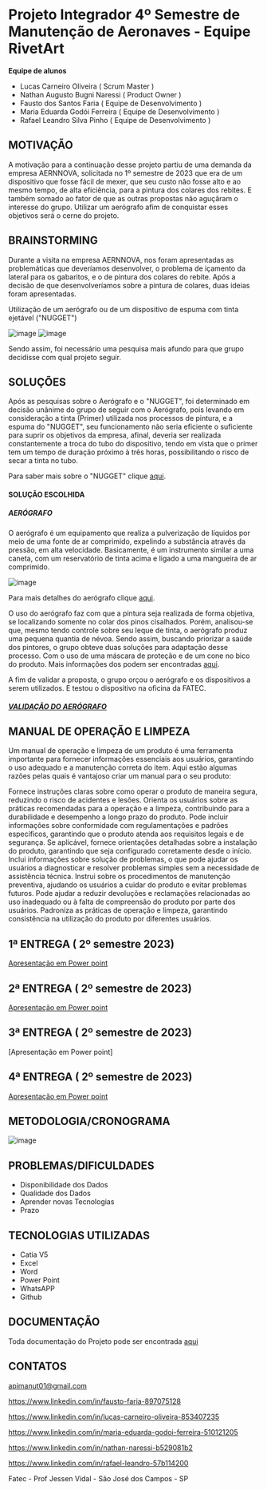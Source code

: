 # Projeto Integrador 4º Semestre de Manutenção de Aeronaves - Equipe RivetArt

**Equipe de alunos**
- Lucas Carneiro Oliveira ( Scrum Master )
- Nathan Augusto Bugni Naressi ( Product Owner )
- Fausto dos Santos Faria ( Equipe de Desenvolvimento )
- Maria Eduarda Godói Ferreira ( Equipe de Desenvolvimento )
- Rafael Leandro Silva Pinho ( Equipe de Desenvolvimento )


## MOTIVAÇÃO

A motivação para a continuação desse projeto partiu de uma demanda da empresa AERNNOVA, solicitada no 1º semestre de 2023 que era de um dispositivo que fosse fácil de mexer,
que seu custo não fosse alto e ao mesmo tempo, de alta eficiência, para a pintura dos colares dos rebites. E também somado ao fator de que as outras propostas não
aguçãram o interesse do grupo.
Utilizar um aerógrafo afim de conquistar esses objetivos será o cerne do projeto.


## BRAINSTORMING

Durante a visita na empresa AERNNOVA, nos foram apresentadas as problemáticas que deveríamos desenvolver,
o problema de içamento da lateral para os gabaritos, e o de pintura dos colares do rebite.
Após a decisão de que desenvolveríamos sobre a pintura de colares, duas ideias foram apresentadas.

Utilização de um aerógrafo ou de um dispositivo de espuma
com tinta ejetável ("NUGGET")

![image](https://github.com/NathanNaressi/Projeto-Integrador---Aernnova/assets/61609188/ba56abdd-9cc6-47b1-abad-6205549b62f8)           ![image](https://github.com/NathanNaressi/Projeto-Integrador---Aernnova/assets/61609188/9b3b715e-a388-46fc-90f3-e40eb4edb8ea)


Sendo assim, foi necessário uma pesquisa mais afundo para que grupo decidisse com qual projeto seguir.


## SOLUÇÕES

Após as pesquisas sobre o Aerógrafo e o "NUGGET", foi determinado em decisão unânime do grupo de seguir com o Aerógrafo,
pois levando em consideração a tinta (Primer) utilizada nos processos de pintura, e a espuma do "NUGGET", seu funcionamento não seria eficiente o suficiente para suprir os objetivos da empresa,
afinal, deveria ser realizada constantemente a troca do tubo do dispositivo, tendo em vista que o primer tem um tempo de duração próximo à três horas, possibilitando o risco de secar a tinta no tubo. 

Para saber mais sobre o "NUGGET" clique [aqui](https://github.com/NathanNaressi/Projeto-Integrador---Aernnova/wiki/Informações-do-"NUGGET").


#### SOLUÇÃO ESCOLHIDA
##### AERÓGRAFO
O aerógrafo é um equipamento que realiza a pulverização de líquidos por meio de uma fonte de ar comprimido, expelindo a substância através da pressão, em alta velocidade. Basicamente, é um instrumento similar a uma caneta, com um reservatório de tinta acima e ligado a uma mangueira de ar comprimido.

![image](https://github.com/NathanNaressi/Projeto-Integrador---Aernnova/assets/61609188/9a37d91f-34a0-4028-976a-89802437d82c)

Para mais detalhes do aerógrafo clique [aqui](https://github.com/NathanNaressi/Projeto-Integrador---Aernnova/wiki/Informações-do-Aerógrafo).

O uso do aerógrafo faz com que a pintura seja realizada de forma objetiva, se localizando somente no colar dos pinos cisalhados. Porém, analisou-se que, mesmo tendo controle sobre seu leque de tinta, o aerógrafo produz uma pequena quantia de névoa. Sendo assim, buscando priorizar a saúde dos pintores, o grupo obteve duas soluções para adaptação desse processo. Com o uso de uma máscara de proteção e de um cone no bico do produto.
Mais informações dos podem ser encontradas [aqui](https://github.com/NathanNaressi/Projeto-Integrador---Aernnova/wiki/EPI-(Equipamento-de-proteção-individual)-para-o-Aerógrafo).

A fim de validar a proposta, o grupo orçou o aerógrafo e os dispositivos a serem utilizados. E testou o dispositivo na oficina da FATEC.

##### [VALIDAÇÃO DO AERÓGRAFO](https://github.com/NathanNaressi/Projeto-Integrador---Aernnova/wiki/Validação-do-Aerógrafo)

## MANUAL DE OPERAÇÃO E LIMPEZA
Um manual de operação e limpeza de um produto é uma ferramenta importante para fornecer informações essenciais aos usuários, garantindo o uso adequado e a manutenção correta do item. Aqui estão algumas razões pelas quais é vantajoso criar um manual para o seu produto:

Fornece instruções claras sobre como operar o produto de maneira segura, reduzindo o risco de acidentes e lesões.
Orienta os usuários sobre as práticas recomendadas para a operação e a limpeza, contribuindo para a durabilidade e desempenho a longo prazo do produto.
Pode incluir informações sobre conformidade com regulamentações e padrões específicos, garantindo que o produto atenda aos requisitos legais e de segurança.
Se aplicável, fornece orientações detalhadas sobre a instalação do produto, garantindo que seja configurado corretamente desde o início.
Inclui informações sobre solução de problemas, o que pode ajudar os usuários a diagnosticar e resolver problemas simples sem a necessidade de assistência técnica.
Instrui sobre os procedimentos de manutenção preventiva, ajudando os usuários a cuidar do produto e evitar problemas futuros.
Pode ajudar a reduzir devoluções e reclamações relacionadas ao uso inadequado ou à falta de compreensão do produto por parte dos usuários.
Padroniza as práticas de operação e limpeza, garantindo consistência na utilização do produto por diferentes usuários.




## 1ª ENTREGA ( 2º semestre 2023)

[Apresentação em Power point](https://github.com/NathanNaressi/API---4-Semestre/files/13589183/Sprint.1.-.API.pdf)


## 2ª ENTREGA ( 2º semestre de 2023)

[Apresentação em Power point](https://github.com/NathanNaressi/API---4-Semestre/files/13589202/Sprint.2.-.API.-.Pintura.Colares.pdf)


## 3ª ENTREGA ( 2º semestre de 2023)

[Apresentação em Power point]

## 4ª ENTREGA ( 2º semestre de 2023)

[Apresentação em Power point](https://github.com/NathanNaressi/API---4-Semestre/files/13589210/_Sprint.4.-.API.-.Pintura.Colares.pdf)



## METODOLOGIA/CRONOGRAMA
![image](https://github.com/NathanNaressi/Projeto-Integrador---Aernnova/assets/61609188/3fb4f66a-a710-43de-a49a-64fab1b5ace9)



## PROBLEMAS/DIFICULDADES
* Disponibilidade dos Dados
* Qualidade dos Dados
* Aprender novas Tecnologias
* Prazo


## TECNOLOGIAS UTILIZADAS
- Catia V5
- Excel
- Word
- Power Point
- WhatsAPP
- Github


## DOCUMENTAÇÃO

Toda documentação do Projeto pode ser encontrada [aqui](https://github.com/NathanNaressi/Projeto-Integrador---Aernnova/wiki)

## CONTATOS

apimanut01@gmail.com

https://www.linkedin.com/in/fausto-faria-897075128

https://www.linkedin.com/in/lucas-carneiro-oliveira-853407235

https://www.linkedin.com/in/maria-eduarda-godoi-ferreira-510121205 

https://www.linkedin.com/in/nathan-naressi-b529081b2

https://www.linkedin.com/in/rafael-leandro-57b114200

Fatec - Prof Jessen Vidal - São José dos Campos - SP
